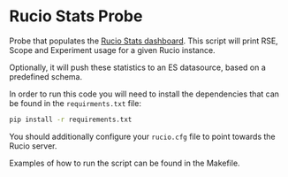 # Rucio Stats Probe
Probe that populates the [Rucio Stats dashboard](https://monit-grafana.cern.ch/d/74yXDN2Gk/rucio-stats?orgId=51).
This script will print RSE, Scope and Experiment usage for a given Rucio instance.

Optionally, it will push these statistics to an ES datasource, based on a predefined schema.

In order to run this code you will need to install the dependencies that can be found in the ```requirments.txt``` file:
```bash
pip install -r requirements.txt
```
You should additionally configure your ```rucio.cfg``` file to point towards the Rucio server.

Examples of how to run the script can be found in the Makefile.
